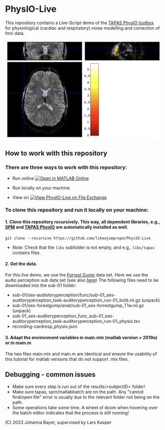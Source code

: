 # PhysIO-Live

 This repository contains a Live-Script demo of the [TAPAS PhysIO toolbox](https://www.fil.ion.ucl.ac.uk/spm/) for physiological (cardiac and respiratory) noise modelling and correction of fmri data. 

![Physiological noise](/img/Physio_example.png)

## How to work with this repository

### There are three ways to work with this repository:


- Run online [![Open in MATLAB Online](https://www.mathworks.com/images/responsive/global/open-in-matlab-online.svg)](https://matlab.mathworks.com/open/github/v1?repo=likeajumprope/PhysIO-Live&file=main.mlx)

- Run locally on your machine

- View on [![View PhysIO-Live on File Exchange](https://www.mathworks.com/matlabcentral/images/matlab-file-exchange.svg)](https://au.mathworks.com/matlabcentral/fileexchange/128779-physio-live)

### To clone this repository and run it locally on your machine:

#### 1. Clone this repository *recursively*. This way, all dependent libraries, e.g., [SPM](https://www.fil.ion.ucl.ac.uk/spm/) and [TAPAS PhysIO](https://www.tnu.ethz.ch/en/software/tapas/documentations/physio-toolbox) are automatically installed as well.
    
 ```
 git clone --recursive https://github.com/likeajumprope/PhysIO-Live
 ```
   - *Note:* Check that the `libs` subfolder is not empty, and e.g,. `libs/tapas` contains files.


#### 2. Get the data. 
   For this live demo, we use the [Forrest Gump](https://openneuro.org/datasets/ds000113/versions/1.3.0) data set. Here we use the audio perception sub data set (see also [here](https://www.studyforrest.org/data.html))
   The following files need to be downloaded into the sub-01 folder:
   - sub-01/ses-audiotoryperception/func/sub-01_ses-auditoryperception_task-auditoryperception_run-01_bold.nii.gz (unpack)
   - sub-01/ses-forestgump/anat/sub-01_ses-forrestgump_T1w.nii.gz (unpack)
   - sub-01_ses-auditoryperception_func_sub-01_ses-auditoryperception_task-auditoryperception_run-01_physio.tsv
   - recording-cardresp_physio.json


#### 3. Adapt the environment variables in main.mlx (matlab version > 2019a) or in main.m
The two files main.mlx and main.m are identical and ensure the usability of this tutorial for matlab versions that do not support .mlx files.

## Debugging - common issues

- Make sure every step is run out of the results/>subjectID<  folder!
- Make sure tapas, spm/matlabbatch are on the path. Any "cannot find/open file" error is usually due to the relevant folder not being  on the path.
- Some operations take some time. A wheel of doom when hovering over the batch editor indicates that the process is still running!

(C) 2023 Johanna Bayer, supervised by Lars Kasper
